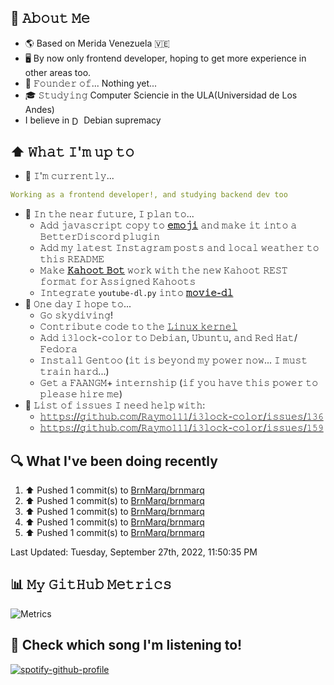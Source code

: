 ## 📖 𝙰𝚋𝚘𝚞𝚝 𝙼𝚎
- 🌎 Based on Merida Venezuela 🇻🇪 
- 🖥 By now only frontend developer, hoping to get more experience in other areas too.
- 💼 𝙵𝚘𝚞𝚗𝚍𝚎𝚛 𝚘𝚏... Nothing yet...
- 🎓 𝚂𝚝𝚞𝚍𝚢𝚒𝚗𝚐 Computer Sciencie in the ULA(Universidad de Los Andes)
- I believe in [<img src="https://www.debian.org/logos/openlogo-nd.svg" height="15em" align="center" alt="Debian Logo" title="Debian Logo"/>](https://www.debian.org/index.es.html) Debian supremacy 

## ⬆ 𝚆𝚑𝚊𝚝 𝙸'𝚖 𝚞𝚙 𝚝𝚘
- 🔨 𝙸'𝚖 𝚌𝚞𝚛𝚛𝚎𝚗𝚝𝚕𝚢...
```yaml
Working as a frontend developer!, and studying backend dev too
```
<!-- - 🔨 𝙸'𝚖 𝚌𝚞𝚛𝚛𝚎𝚗𝚝𝚕𝚢 𝚍𝚘𝚒𝚗𝚐 𝚊𝚗 𝚒𝚗𝚝𝚎𝚛𝚗𝚜𝚑𝚒𝚙 𝚊𝚝 𝚂𝚘𝚗𝚢 𝙿𝚕𝚊𝚢𝚜𝚝𝚊𝚝𝚒𝚘𝚗! -->
<!-- - 🔨 𝙸’𝚖 𝚌𝚞𝚛𝚛𝚎𝚗𝚝𝚕𝚢 𝚠𝚘𝚛𝚔𝚒𝚗𝚐 𝚘𝚗 𝚊 𝚗𝚎𝚠 [**𝚒𝟹𝚕𝚘𝚌𝚔-𝚌𝚘𝚕𝚘𝚛**](https://github.com/Raymo111/i3lock-color) 𝚛𝚎𝚕𝚎𝚊𝚜𝚎 -->
- 🎯 𝙸𝚗 𝚝𝚑𝚎 𝚗𝚎𝚊𝚛 𝚏𝚞𝚝𝚞𝚛𝚎, 𝙸 𝚙𝚕𝚊𝚗 𝚝𝚘...
	- 𝙰𝚍𝚍 𝚓𝚊𝚟𝚊𝚜𝚌𝚛𝚒𝚙𝚝 𝚌𝚘𝚙𝚢 𝚝𝚘 [**𝚎𝚖𝚘𝚓𝚒**](https://github.com/Raymo111/emoji) 𝚊𝚗𝚍 𝚖𝚊𝚔𝚎 𝚒𝚝 𝚒𝚗𝚝𝚘 𝚊 𝙱𝚎𝚝𝚝𝚎𝚛𝙳𝚒𝚜𝚌𝚘𝚛𝚍 𝚙𝚕𝚞𝚐𝚒𝚗
	- 𝙰𝚍𝚍 𝚖𝚢 𝚕𝚊𝚝𝚎𝚜𝚝 𝙸𝚗𝚜𝚝𝚊𝚐𝚛𝚊𝚖 𝚙𝚘𝚜𝚝𝚜 𝚊𝚗𝚍 𝚕𝚘𝚌𝚊𝚕 𝚠𝚎𝚊𝚝𝚑𝚎𝚛 𝚝𝚘 𝚝𝚑𝚒𝚜 𝚁𝙴𝙰𝙳𝙼𝙴
	- 𝙼𝚊𝚔𝚎 [**𝙺𝚊𝚑𝚘𝚘𝚝 𝙱𝚘𝚝**](https://github.com/Raymo111/kahoot-answer-bot) 𝚠𝚘𝚛𝚔 𝚠𝚒𝚝𝚑 𝚝𝚑𝚎 𝚗𝚎𝚠 𝙺𝚊𝚑𝚘𝚘𝚝 𝚁𝙴𝚂𝚃 𝚏𝚘𝚛𝚖𝚊𝚝 𝚏𝚘𝚛 𝙰𝚜𝚜𝚒𝚐𝚗𝚎𝚍 𝙺𝚊𝚑𝚘𝚘𝚝𝚜
	- 𝙸𝚗𝚝𝚎𝚐𝚛𝚊𝚝𝚎 `youtube-dl.py` 𝚒𝚗𝚝𝚘 [**𝚖𝚘𝚟𝚒𝚎-𝚍𝚕**](https://github.com/Raymo111/movie-dl)
- 🤞 𝙾𝚗𝚎 𝚍𝚊𝚢 𝙸 𝚑𝚘𝚙𝚎 𝚝𝚘...
	- 𝙶𝚘 𝚜𝚔𝚢𝚍𝚒𝚟𝚒𝚗𝚐!
	- 𝙲𝚘𝚗𝚝𝚛𝚒𝚋𝚞𝚝𝚎 𝚌𝚘𝚍𝚎 𝚝𝚘 𝚝𝚑𝚎 [𝙻𝚒𝚗𝚞𝚡 𝚔𝚎𝚛𝚗𝚎𝚕](https://github.com/torvalds/linux)
	- 𝙰𝚍𝚍 𝚒𝟹𝚕𝚘𝚌𝚔-𝚌𝚘𝚕𝚘𝚛 𝚝𝚘 𝙳𝚎𝚋𝚒𝚊𝚗, 𝚄𝚋𝚞𝚗𝚝𝚞, 𝚊𝚗𝚍 𝚁𝚎𝚍 𝙷𝚊𝚝/𝙵𝚎𝚍𝚘𝚛𝚊
	- 𝙸𝚗𝚜𝚝𝚊𝚕𝚕 𝙶𝚎𝚗𝚝𝚘𝚘 (𝚒𝚝 𝚒𝚜 𝚋𝚎𝚢𝚘𝚗𝚍 𝚖𝚢 𝚙𝚘𝚠𝚎𝚛 𝚗𝚘𝚠... 𝙸 𝚖𝚞𝚜𝚝 𝚝𝚛𝚊𝚒𝚗 𝚑𝚊𝚛𝚍...)
	- 𝙶𝚎𝚝 𝚊 𝙵𝙰𝙰𝙽𝙶𝙼+ 𝚒𝚗𝚝𝚎𝚛𝚗𝚜𝚑𝚒𝚙 (𝚒𝚏 𝚢𝚘𝚞 𝚑𝚊𝚟𝚎 𝚝𝚑𝚒𝚜 𝚙𝚘𝚠𝚎𝚛 𝚝𝚘 𝚙𝚕𝚎𝚊𝚜𝚎 𝚑𝚒𝚛𝚎 𝚖𝚎)
- 🤔 𝙻𝚒𝚜𝚝 𝚘𝚏 𝚒𝚜𝚜𝚞𝚎𝚜 𝙸 𝚗𝚎𝚎𝚍 𝚑𝚎𝚕𝚙 𝚠𝚒𝚝𝚑:
	- [𝚑𝚝𝚝𝚙𝚜://𝚐𝚒𝚝𝚑𝚞𝚋.𝚌𝚘𝚖/𝚁𝚊𝚢𝚖𝚘𝟷𝟷𝟷/𝚒𝟹𝚕𝚘𝚌𝚔-𝚌𝚘𝚕𝚘𝚛/𝚒𝚜𝚜𝚞𝚎𝚜/𝟷𝟹𝟼](https://github.com/Raymo111/i3lock-color/issues/136)
	- [𝚑𝚝𝚝𝚙𝚜://𝚐𝚒𝚝𝚑𝚞𝚋.𝚌𝚘𝚖/𝚁𝚊𝚢𝚖𝚘𝟷𝟷𝟷/𝚒𝟹𝚕𝚘𝚌𝚔-𝚌𝚘𝚕𝚘𝚛/𝚒𝚜𝚜𝚞𝚎𝚜/𝟷𝟻𝟿](https://github.com/Raymo111/i3lock-color/issues/159)

## 🔍 What I've been doing recently
<!--RECENT_ACTIVITY:start-->
1. ⬆️ Pushed 1 commit(s) to [BrnMarq/brnmarq](https://github.com/BrnMarq/brnmarq)
2. ⬆️ Pushed 1 commit(s) to [BrnMarq/brnmarq](https://github.com/BrnMarq/brnmarq)
3. ⬆️ Pushed 1 commit(s) to [BrnMarq/brnmarq](https://github.com/BrnMarq/brnmarq)
4. ⬆️ Pushed 1 commit(s) to [BrnMarq/brnmarq](https://github.com/BrnMarq/brnmarq)
5. ⬆️ Pushed 1 commit(s) to [BrnMarq/brnmarq](https://github.com/BrnMarq/brnmarq)
<!--RECENT_ACTIVITY:end-->

<!--RECENT_ACTIVITY:last_update-->
Last Updated: Tuesday, September 27th, 2022, 11:50:35 PM
<!--RECENT_ACTIVITY:last_update_end-->

## 📊 𝙼𝚢 𝙶𝚒𝚝𝙷𝚞𝚋 𝙼𝚎𝚝𝚛𝚒𝚌𝚜
![Metrics](https://metrics.lecoq.io/BrnMarq?template=classic&base=header%2C%20activity%2C%20community%2C%20repositories%2C%20metadata&base.indepth=false&base.hireable=false&base.skip=false&config.timezone=America%2FCaracas)

## 🎵 Check which song I'm listening to!
[![spotify-github-profile](https://spotify-github-profile.vercel.app/api/view?uid=31mfme5yb4ptqsudsqvjawr4ione&cover_image=true&theme=default&bar_color_cover=true)](https://github.com/kittinan/spotify-github-profile)
